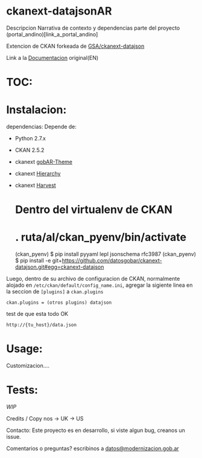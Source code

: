 ckanext-datajsonAR
================
Descripcion Narrativa de contexto y dependencias
parte del proyecto (portal_andino)[link_a_portal_andino]

Extencion de CKAN forkeada de [GSA/ckanext-datajson](https://github.com/GSA/ckanext-datajson)

Link a la [Documentacion](https://github.com/GSA/ckanext-datajson/blob/master/README.md) original(EN)

TOC:
===

Instalacion:
===========
dependencias:
Depende de:
+ Python 2.7.x 
+ CKAN 2.5.2
+ ckanext [gobAR-Theme](https://github.com/gobabiertoAR/distribuible.datos.gob.ar)
+ ckanext [Hierarchy](https://github.com/datagovuk/ckanext-hierarchy)
+ ckanext [Harvest](link_a_harvest)


	# Dentro del virtualenv de CKAN
	# . ruta/al/ckan_pyenv/bin/activate
	(ckan_pyenv) $ pip install pyyaml lepl jsonschema rfc3987
	(ckan_pyenv) $ pip install -e git+https://github.com/datosgobar/ckanext-datajson.git#egg=ckanext-datajson

Luego, dentro de su archivo de configuracion de CKAN, normalmente alojado en `/etc/ckan/default/config_name.ini`, agregar la sigiente linea en la seccion de `[plugins]` a `ckan.plugins`

	ckan.plugins = (otros plugins) datajson

test de que esta todo OK
	
	http://{tu_host}/data.json

Usage:
=====
Customizacion....


Tests:
=====
*WIP*

Credits / Copy
nos -> UK -> US


Contacto:
Este proyecto es en desarrollo, si viste algun bug, creanos un issue.

Comentarios o preguntas?
escribinos a datos@modernizacion.gob.ar